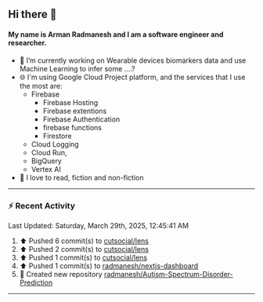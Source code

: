## Hi there 👋

#### My name is Arman Radmanesh and I am a software engineer and researcher.

- 🔭 I’m currently working on Wearable devices biomarkers data and use Machine Learning to infer some ....?
- 🌐 I'm using Google Cloud Project platform, and the services that I use the most are:
  - Firebase
     - Firebase Hosting
     - Firebase extentions 
     - Firebase Authentication
     - firebase functions
     - Firestore
  - Cloud Logging
  - Cloud Run,
  - BigQuery
  - Vertex AI
- 📖 I love to read, fiction and non-fiction

---

### :zap: Recent Activity

<!--START_SECTION:activity-->
<!--END_SECTION:activity-->

<!--RECENT_ACTIVITY:last_update-->
Last Updated: Saturday, March 29th, 2025, 12:45:41 AM
<!--RECENT_ACTIVITY:last_update_end-->

<!--RECENT_ACTIVITY:start-->
1. ⬆️ Pushed 6 commit(s) to [cutsocial/lens](https://github.com/cutsocial/lens)
2. ⬆️ Pushed 2 commit(s) to [cutsocial/lens](https://github.com/cutsocial/lens)
3. ⬆️ Pushed 1 commit(s) to [cutsocial/lens](https://github.com/cutsocial/lens)
4. ⬆️ Pushed 1 commit(s) to [radmanesh/nextjs-dashboard](https://github.com/radmanesh/nextjs-dashboard)
5. 📔 Created new repository [radmanesh/Autism-Spectrum-Disorder-Prediction](https://github.com/radmanesh/Autism-Spectrum-Disorder-Prediction)
<!--RECENT_ACTIVITY:end-->

---

<!--
**radmanesh/radmanesh** is a ✨ _special_ ✨ repository because its `README.md` (this file) appears on your GitHub profile.

Here are some ideas to get you started:

- 🔭 I’m currently working on ...
- 🌱 I’m currently learning ...
- 👯 I’m looking to collaborate on ...
- 🤔 I’m looking for help with ...
- 💬 Ask me about ...
- 📫 How to reach me: ...
- 😄 Pronouns: ...
- ⚡ Fun fact: ...
-->

